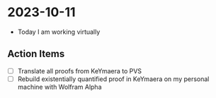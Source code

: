 # 2023-10-11

- Today I am working virtually

## Action Items

- [ ] Translate all proofs from KeYmaera to PVS
- [ ] Rebuild existentially quantified proof in KeYmaera on my personal machine
with Wolfram Alpha
